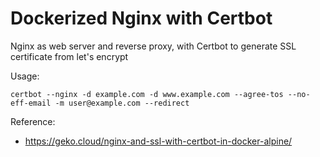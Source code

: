 # Dockerized Nginx with Certbot

Nginx as web server and reverse proxy, with Certbot to generate SSL certificate from let's encrypt

Usage:

```
certbot --nginx -d example.com -d www.example.com --agree-tos --no-eff-email -m user@example.com --redirect
```

Reference:

- https://geko.cloud/nginx-and-ssl-with-certbot-in-docker-alpine/